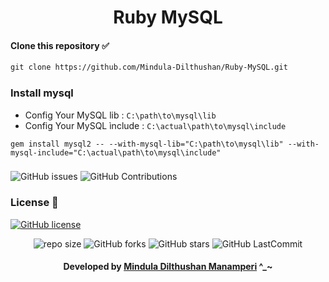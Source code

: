 <div align="center">

# Ruby MySQL
</div>

#### Clone this repository ✅
```md
git clone https://github.com/Mindula-Dilthushan/Ruby-MySQL.git
```
###

### Install mysql

- Config Your MySQL lib : ```C:\path\to\mysql\lib```
- Config Your MySQL ìnclude : ```C:\actual\path\to\mysql\include```

```
gem install mysql2 -- --with-mysql-lib="C:\path\to\mysql\lib" --with-mysql-include="C:\actual\path\to\mysql\include"
```

###

![GitHub issues](https://img.shields.io/github/issues/Mindula-Dilthushan/Ruby-MySQL?&labelColor=black&color=eb3b5a&label=Issues&logo=issues&logoColor=black&style=for-the-badge)
![GitHub Contributions](https://img.shields.io/github/contributors/Mindula-Dilthushan/Ruby-MySQL?&labelColor=black&color=8854d0&style=for-the-badge)

### License 📝
[![GitHub license](https://img.shields.io/github/license/Mindula-Dilthushan/Ruby-MySQL?&labelColor=black&color=3867d6&style=for-the-badge)](https://github.com/Mindula-Dilthushan/Ruby-MySQL/blob/master/LICENSE)


<div align="center">

![repo size](https://img.shields.io/github/repo-size/Mindula-Dilthushan/Ruby-MySQL?label=Repo%20Size&style=for-the-badge&labelColor=black&color=20bf6b)
![GitHub forks](https://img.shields.io/github/forks/Mindula-Dilthushan/Ruby-MySQL?&labelColor=black&color=0fb9b1&style=for-the-badge)
![GitHub stars](https://img.shields.io/github/stars/Mindula-Dilthushan/Ruby-MySQL?&labelColor=black&color=f7b731&style=for-the-badge)
![GitHub LastCommit](https://img.shields.io/github/last-commit/Mindula-Dilthushan/Ruby-MySQL?logo=github&labelColor=black&color=d1d8e0&style=for-the-badge)

</div>

<div align="center"> 

#### Developed by [Mindula Dilthushan Manamperi](http://minduladilthushan.netlify.app/) ^_~
</div>


